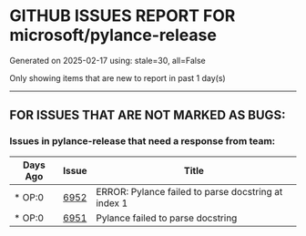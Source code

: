 
# GITHUB ISSUES REPORT FOR microsoft/pylance-release


Generated on 2025-02-17 using: stale=30, all=False


Only showing items that are new to report in past 1 day(s)


---

## FOR ISSUES THAT ARE NOT MARKED AS BUGS:


### Issues in pylance-release that need a response from team:

| Days Ago | Issue | Title |
| --- | --- | --- |
 | \* OP:0  |[6952](https://github.com/microsoft/pylance-release/issues/6952 "ERROR: Pylance failed to parse docstring at index 1")  |ERROR: Pylance failed to parse docstring at index 1 |
 | \* OP:0  |[6951](https://github.com/microsoft/pylance-release/issues/6951 "Pylance failed to parse docstring")  |Pylance failed to parse docstring |




















